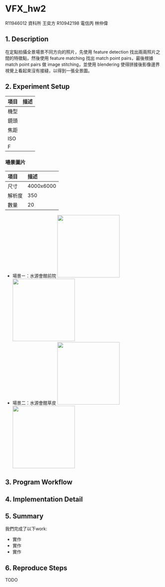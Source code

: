 # VFX_hw2
R11946012 資科所 王奕方 
R10942198 電信丙 林仲偉

## 1. Description
在定點拍攝全景場景不同方向的照片，先使用 feature detection 找出兩兩照片之間的特徵點，然後使用 feature matching 找出 match point pairs，最後根據 match point pairs 做 image stitching，並使用 blendering 使得拼接後影像邊界視覺上看起來沒有接縫，以得到一張全景圖。

## 2. Experiment Setup

| 項目 | 描述                  |
|:---- |:--------------------- |
| 機型 |              |
| 鏡頭 |             |
| 焦距 |                  |
| ISO  |                    |
| F    |                    |


### 場景圖片
| 項目   | 描述      |
|:------ |:--------- |
| 尺寸   |   4000x6000 |
| 解析度 |  350 |
| 數量   | 20        |


* 場景ㄧ：水源會館前院
<img src="https://i.imgur.com/szIOumI.jpg" width="200px"><img src="https://i.imgur.com/szIOumI.jpg" width="200px">
* 場景二：水源會館草皮
<img src="https://i.imgur.com/szIOumI.jpg" width="200px"><img src="https://i.imgur.com/szIOumI.jpg" width="200px">

## 3. Program Workflow


## 4. Implementation Detail


## 5. Summary

我們完成了以下work:
- 實作
- 實作 
- 實作

## 6. Reproduce Steps
TODO


